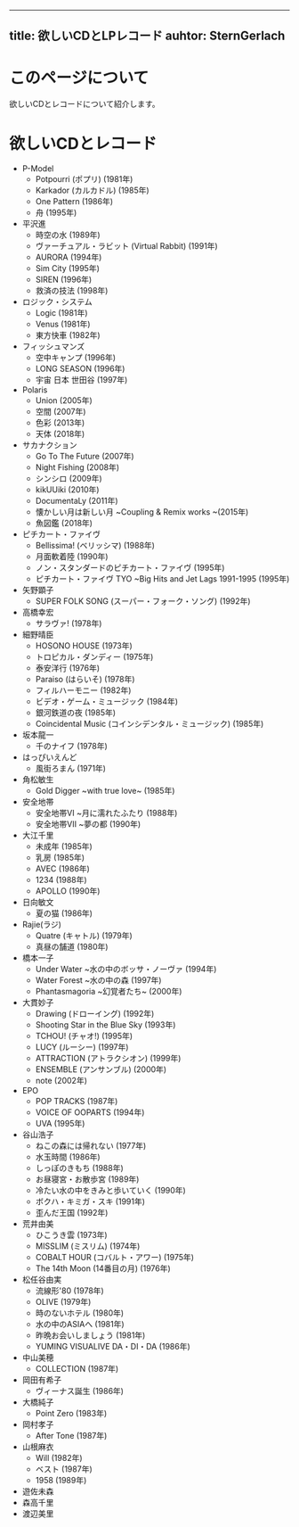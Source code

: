 
---
title: 欲しいCDとLPレコード
auhtor: SternGerlach
---

<!--
 pandoc -s --filter pandoc-crossref -M "crossrefYaml=./crossref_config.yaml" -f markdown -t html5 --mathjax --css ./style.css ./want-list.md > ./want-list.html
-->

# このページについて

欲しいCDとレコードについて紹介します。

# 欲しいCDとレコード

* P-Model
    - Potpourri (ポプリ) (1981年)
    - Karkador (カルカドル) (1985年)
    - One Pattern (1986年)
    - 舟 (1995年)
* 平沢進
    - 時空の水 (1989年)
    - ヴァーチュアル・ラビット (Virtual Rabbit) (1991年)
    - AURORA (1994年)
    - Sim City (1995年)
    - SIREN (1996年)
    - 救済の技法 (1998年)
* ロジック・システム
    - Logic (1981年)
    - Venus (1981年)
    - 東方快車 (1982年)
* フィッシュマンズ
    - 空中キャンプ (1996年)
    - LONG SEASON (1996年)
    - 宇宙 日本 世田谷 (1997年)
* Polaris
    - Union (2005年)
    - 空間 (2007年)
    - 色彩 (2013年)
    - 天体 (2018年)
* サカナクション
    - Go To The Future (2007年)
    - Night Fishing (2008年)
    - シンシロ (2009年)
    - kikUUiki (2010年)
    - DocumentaLy (2011年)
    - 懐かしい月は新しい月 \~Coupling & Remix works \~(2015年)
    - 魚図鑑 (2018年)
* ピチカート・ファイヴ
    - Bellissima! (ベリッシマ) (1988年)
    - 月面軟着陸 (1990年)
    - ノン・スタンダードのピチカート・ファイヴ (1995年)
    - ピチカート・ファイヴ TYO \~Big Hits and Jet Lags 1991-1995 (1995年)
* 矢野顕子
    - SUPER FOLK SONG (スーパー・フォーク・ソング) (1992年)
* 高橋幸宏
    - サラヴァ! (1978年)
* 細野晴臣
    - HOSONO HOUSE (1973年)
    - トロピカル・ダンディー (1975年)
    - 泰安洋行 (1976年)
    - Paraiso (はらいそ) (1978年)
    - フィルハーモニー (1982年)
    - ビデオ・ゲーム・ミュージック (1984年)
    - 銀河鉄道の夜 (1985年)
    - Coincidental Music (コインシデンタル・ミュージック) (1985年)
* 坂本龍一
    - 千のナイフ (1978年)
* はっぴいえんど
    - 風街ろまん (1971年)
* 角松敏生
    - Gold Digger \~with true love\~ (1985年)
* 安全地帯
    - 安全地帯VI \~月に濡れたふたり (1988年)
    - 安全地帯VII \~夢の都 (1990年)
* 大江千里
    - 未成年 (1985年)
    - 乳房 (1985年)
    - AVEC (1986年)
    - 1234 (1988年)
    - APOLLO (1990年)
* 日向敏文
    - 夏の猫 (1986年)
* Rajie(ラジ)
    - Quatre (キャトル) (1979年)
    - 真昼の舗道 (1980年)
* 橋本一子
    - Under Water \~水の中のボッサ・ノーヴァ (1994年)
    - Water Forest \~水の中の森 (1997年)
    - Phantasmagoria \~幻覚者たち\~ (2000年)
* 大貫妙子
    - Drawing (ドローイング) (1992年)
    - Shooting Star in the Blue Sky (1993年)
    - TCHOU! (チャオ!) (1995年)
    - LUCY (ルーシー) (1997年)
    - ATTRACTION (アトラクシオン) (1999年)
    - ENSEMBLE (アンサンブル) (2000年)
    - note (2002年)
* EPO
    - POP TRACKS (1987年)
    - VOICE OF OOPARTS (1994年)
    - UVA (1995年)
* 谷山浩子
    - ねこの森には帰れない (1977年)
    - 水玉時間 (1986年)
    - しっぽのきもち (1988年)
    - お昼寝宮・お散歩宮 (1989年)
    - 冷たい水の中をきみと歩いていく (1990年)
    - ボクハ・キミガ・スキ (1991年)
    - 歪んだ王国 (1992年)
* 荒井由美
    - ひこうき雲 (1973年)
    - MISSLIM (ミスリム) (1974年)
    - COBALT HOUR (コバルト・アワー) (1975年)
    - The 14th Moon (14番目の月) (1976年)
* 松任谷由実
    - 流線形'80 (1978年)
    - OLIVE (1979年)
    - 時のないホテル (1980年)
    - 水の中のASIAへ (1981年)
    - 昨晩お会いしましょう (1981年)
    - YUMING VISUALIVE DA・DI・DA (1986年)
* 中山美穂  
    - COLLECTION (1987年)
* 岡田有希子
    - ヴィーナス誕生 (1986年)
* 大橋純子
    - Point Zero (1983年)
* 岡村孝子
    - After Tone (1987年)
* 山根麻衣
    - Will (1982年)
    - ベスト (1987年)
    - 1958 (1989年)
* 遊佐未森
* 森高千里
* 渡辺美里
